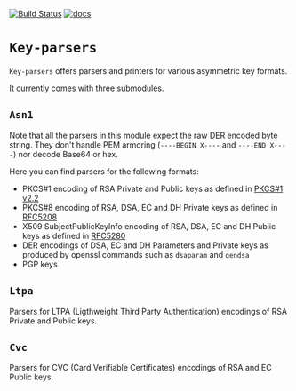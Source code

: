 [![Build Status](https://travis-ci.org/cryptosense/key-parsers.svg?branch=master)](https://travis-ci.org/cryptosense/key-parsers) [![docs](https://img.shields.io/badge/doc-online-blue.svg)](https://cryptosense.github.io/key-parsers/doc/)

# `Key-parsers`

`Key-parsers` offers parsers and printers for various asymmetric key formats.

It currently comes with three submodules.

## `Asn1`

Note that all the parsers in this module expect the raw DER encoded byte string. They don't handle
PEM armoring (`----BEGIN X----` and `----END X----`) nor decode Base64 or hex.

Here you can find parsers for the following formats:

  - PKCS#1 encoding of RSA Private and Public keys as defined in
[PKCS#1 v2.2](https://tools.ietf.org/html/rfc8017#appendix-A)
  - PKCS#8 encoding of RSA, DSA, EC and DH Private keys as defined in
[RFC5208](https://tools.ietf.org/html/rfc5208#section-5)
  - X509 SubjectPublicKeyInfo encoding of RSA, DSA, EC and DH Public keys as defined in
[RFC5280](https://tools.ietf.org/html/rfc5280#appendix-A)
  - DER encodings of DSA, EC and DH Parameters and Private keys as produced by openssl
commands such as `dsaparam` and `gendsa`
  - PGP keys

## `Ltpa`

Parsers for LTPA (Ligthweight Third Party Authentication) encodings of RSA Private and Public keys.

## `Cvc`

Parsers for CVC (Card Verifiable Certificates) encodings of RSA and EC Public keys.
